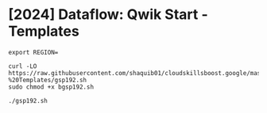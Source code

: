 # [2024] Dataflow: Qwik Start - Templates
```
export REGION=
```
```
curl -LO https://raw.githubusercontent.com/shaquib01/cloudskillsboost.google/master/%5B2024%5D%23GSP192%20Dataflow%3A%20Qwik%20Start%20-%20Templates/gsp192.sh
sudo chmod +x bgsp192.sh

./gsp192.sh
```
